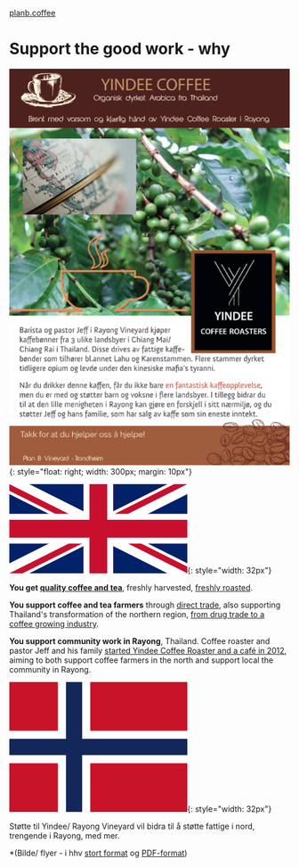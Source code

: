 [planb.coffee](https://www.planb.coffee/)
# Support the good work - why

![flyer](flyer.png){: style="float: right; width: 300px; margin: 10px"}

![[EN]](assets/english.webp){: style="width: 32px"}

**You get [quality coffee and tea](https://yindee.no/index.php/garantied-best-quality)**, freshly harvested, [freshly roasted](https://yindee.no/index.php/thailand-coffee/16-the-benefits-of-fresh-roasted-coffee).

**You support coffee and tea farmers** through [direct trade](https://yindee.no/index.php/garantied-best-quality/15-direct-trade-fair-coffee-and-tea), also supporting Thailand's transformation of the northern region, [from drug trade to a coffee growing industry](https://yindee.no/index.php/thailand-coffee).

**You support community work in Rayong**, Thailand. Coffee roaster and pastor Jeff and his family [started Yindee Coffee Roaster and a café in 2012](https://yindee.no/index.php/about-yindee-coffee-roasters), aiming to both support coffee farmers in the north and support local the community in Rayong.


![[NO]](assets/norsk.png){: style="width: 32px"}

Støtte til Yindee/ Rayong Vineyard vil bidra til å støtte fattige i nord, trengende i Rayong, med mer. 

*(Bilde/ flyer - i hhv <a href="flyer.png">stort format</a> og <a href="flyer.pdf">PDF-format</a>)
